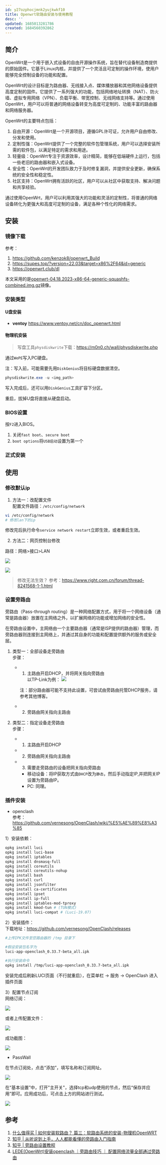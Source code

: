 ```yaml
---
id: y27ozphocjmnk2yujkwkf10
title: Openwrt软路由安装与使用教程
desc: ''
updated: 1685013281786
created: 1684560392862
---
```

## 简介
OpenWrt是一个用于嵌入式设备的自由开源操作系统，旨在替代设备制造商提供的原始固件。它基于Linux内核，并提供了一个灵活且可定制的操作环境，使用户能够完全控制设备的功能和配置。

OpenWrt的设计目标是为路由器、无线接入点、媒体播放器和其他网络设备提供高度定制的固件。它提供了一系列强大的功能，包括网络地址转换（NAT）、防火墙、虚拟专用网络（VPN）、负载平衡、带宽控制、无线网络支持等。通过使用OpenWrt，用户可以将普通的网络设备转变为高度可定制的、功能丰富的路由器和网络服务器。

OpenWrt的主要特点包括：

1. 自由开源：OpenWrt是一个开源项目，遵循GPL许可证，允许用户自由修改、分发和使用。
2. 定制性强：OpenWrt提供了一个完整的软件包管理系统，用户可以选择安装所需的软件包，以满足特定的需求和用途。
3. 轻量级：OpenWrt专注于资源效率，设计精简，能够在低端硬件上运行，包括一些老旧的路由器和嵌入式设备。
4. 安全性：OpenWrt的开发团队致力于及时修复漏洞，并提供安全更新，确保系统的安全性和稳定性。
5. 社区支持：OpenWrt拥有活跃的社区，用户可以从社区中获取支持、解决问题和共享经验。

通过使用OpenWrt，用户可以利用其强大的功能和灵活的定制性，将普通的网络设备转化为更强大和高度可定制的设备，满足各种个性化的网络需求。

## 安装
### 镜像下载
参考：
1. https://github.com/kenzok8/openwrt_Build
2. https://supes.top/?version=22.03&target=x86%2F64&id=generic
3. https://openwrt.club/dl

本文采用的是[openwrt-04.18.2023-x86-64-generic-squashfs-combined.img.gz](https://supes.top/releases/targets/x86/64/openwrt-04.18.2023-x86-64-generic-squashfs-combined.img.gz)镜像。

### 安装类型
#### U盘安装
- **ventoy**
https://www.ventoy.net/cn/doc_openwrt.html

#### 物理机安装
> 写盘工具`physdiskwrite`下载：https://m0n0.ch/wall/physdiskwrite.php  

通过`WePE`写入PC硬盘。

注：写入前，可能需要先用`DiskGenius`将目标硬盘数据清空。
```powershell
physdiskwrite.exe -u <img_path>
```
写入完成后，还可以用`DiskGenius`工具扩容下分区。

重启，拔掉U盘将直接从硬盘启动。

### BIOS设置
按`F2`进入BIOS。
1. 关闭`fast boot`、`secure boot`
2. `boot options`将`USB启动`设置为第一个

### 正式安装

## 使用
### 修改默认ip
1. 方法一：改配置文件  
配置文件路径：`/etc/config/network`

``` bash
vi /etc/config/network
# 修改lan下的ip
```
修改完后执行命令`service network restart`立即生效，或者重启生效。

2. 方法二：网页控制台修改  

路径：网络>接口>LAN

![](https://minio.kevin2li.top/image-bed/blog/20230521093825.png)

![](https://minio.kevin2li.top/image-bed/blog/20230521093930.png)

> 修改无法生效？ 参考：https://www.right.com.cn/forum/thread-8241568-1-1.html

### 设置旁路由
旁路由（Pass-through routing）是一种网络配置方式，用于将一个网络设备（通常是路由器）放置在主网络之外，以扩展网络的功能或增加网络的安全性。

在旁路由设置中，主网络由一个主要路由器（通常是ISP提供的路由器）管理，而旁路由器则连接到主网络上，并通过其自身的功能和配置提供额外的服务或安全层。

1. 类型一：全部设备走旁路由  
步骤： 
   - 1) 主路由开启DHCP，并将网关指向旁路由  
     以TP-Link为例：
     ![](https://minio.kevin2li.top/image-bed/blog/20230521131657.png)
     
     注：部分路由器可能不支持此设置，可尝试由旁路由托管DHCP服务，请参考其他博客。

   - 2) 旁路由网关指向主路由


1. 类型二：指定设备走旁路由  
步骤：  
   - 1) 主路由开启DHCP
   - 2) 旁路由网关指向主路由
   - 3) 需要走旁路由的设备把网关指向旁路由
     - 移动设备：将IP获取方式由`DHCP`改为`静态`，然后手动指定IP,并把网关IP设置为旁路由IP。
     - PC: 同理。
### 插件安装
- openclash  
参考：https://github.com/vernesong/OpenClash/wiki/%E5%AE%89%E8%A3%85

1）安装依赖：
```bash
opkg install luci
opkg install luci-base
opkg install iptables
opkg install dnsmasq-full
opkg install coreutils
opkg install coreutils-nohup
opkg install bash
opkg install curl
opkg install jsonfilter
opkg install ca-certificates
opkg install ipset
opkg install ip-full
opkg install iptables-mod-tproxy
opkg install kmod-tun # (TUN模式)
opkg install luci-compat # (Luci-19.07)
```
2）安装插件：  
下载地址：https://github.com/vernesong/OpenClash/releases  
```bash
#上传IPK文件至您路由器的 /tmp 目录下

#假设安装包名字为
luci-app-openclash_0.33.7-beta_all.ipk

#执行安装命令
opkg install /tmp/luci-app-openclash_0.33.7-beta_all.ipk
```
安装完成后刷新LUCI页面（不行就重启），在菜单栏 -> 服务 -> OpenClash 进入插件页面

3）配置节点订阅  
网络订阅：  

![](https://minio.kevin2li.top/image-bed/blog/20230521121824.png)

或者上传配置文件：  

![](https://minio.kevin2li.top/image-bed/blog/20230521121920.png)

成功截图：

![](https://minio.kevin2li.top/image-bed/blog/20230521121712.png)

- PassWall  

在节点订阅处，点击“添加”，填写名称和订阅网址。

![](https://minio.kevin2li.top/image-bed/blog/20230521123053.png)

在“基本设置”中，打开"主开关"，选择tcp和udp使用的节点，然后“保存并应用”即可。应用成功后，可点击上方的网站进行测试。

![](https://minio.kevin2li.top/image-bed/blog/20230521123303.png)

## 参考

1. [什么值得买 | 如何安装软路由？ 篇三：软路由系统的安装-物理机OpenWRT](https://post.smzdm.com/p/ad2ok5ok/)
2. [知乎 | 从听说到上手，人人都能看懂的旁路由入门指南](https://zhuanlan.zhihu.com/p/122233420)
3. [知乎 | 旁路由设置教程](https://zhuanlan.zhihu.com/p/112484256?utm_campaign=shareopn&utm_medium=social&utm_oi=790165242284998656&utm_psn=1643401677880307712&utm_source=wechat_session&s_r=0&utm_id=0)
4. [LEDE(OpenWrt)安装openclash ｜旁路由技巧 ｜ 配置网络流量全部通过旁路由](https://cloud.tencent.com/developer/article/1693260)